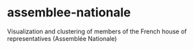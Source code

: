 # assemblee-nationale
Visualization and clustering of members of the French house of representatives (Assemblée Nationale)
